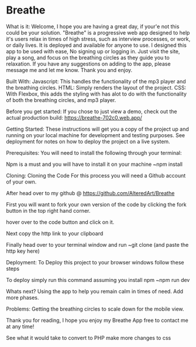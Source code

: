 # Breathe
What is it:
  Welcome, I hope you are having a great day, if your'e not this could be your solution. "Breathe" is a progressive web app designed to help it's users relax in times of high stress, such as interview processes, or work, or daily lives. It is deployed and available for anyone to use. I designed this app to be used with ease, No signing up or logging in. Just visit the site, play a song, and focus on the breathing circles as they guide you to relaxation. If you have any suggestions on adding to the app, please message me and let me know. Thank you and enjoy.

Built With:
 Javascript: This handles the functionality of the mp3 player and the breathing circles.
 HTML: Simply renders the layout of the project.
 CSS: With Flexbox, this adds the styling with has alot to do with the functionality of both the breathing circles, and mp3 player.

Before you get started:
  If you chose to just view a demo, check out the actual production build: https://breathe-702c0.web.app/

Getting Started:
 These instructions will get you a copy of the project up and running on your local machine for development and testing purposes. See deployment for notes on how to deploy the project on a live system.

Prerequisites:
  You will need to install the following through your terminal:

  Npm is a must and you will have to install it on your machine
    ~npm install

Cloning:
  Cloning the Code For this process you will need a Github account of your own.

  After head over to my github @ https://github.com/AlteredArt/Breathe

  First you will want to fork your own version of the code by clicking the fork button in the top right hand corner.

  hover over to the code button and click on it.

  Next copy the http link to your clipboard

  Finally head over to your terminal window and run
    ~git clone (and paste the http key here)

Deployment: To Deploy this project to your browser windows follow these steps

  To deploy simply run this command assuming you install npm
    ~npm run dev

Whats next?
  Using the app to help you remain calm in times of need. Add more phases.

Problems:
  Getting the breathing circles to scale down for the mobile view.

Thank you for reading, I hope you enjoy my Breathe App free to contact me at any time!


See what it would take to convert to PHP
make more changes to css